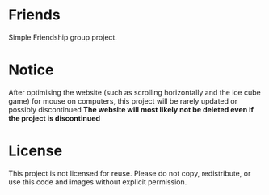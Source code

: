 # Friends
Simple Friendship group project.

# Notice
After optimising the website (such as scrolling horizontally and the ice cube game) for mouse on computers, this project will be rarely updated or possibly discontinued
**The website will most likely not be deleted even if the project is discontinued**

# License
This project is not licensed for reuse. Please do not copy, redistribute, or use this code and images without explicit permission.
